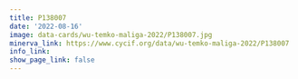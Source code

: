 ```yaml
---
title: P138007
date: '2022-08-16'
image: data-cards/wu-temko-maliga-2022/P138007.jpg
minerva_link: https://www.cycif.org/data/wu-temko-maliga-2022/P138007
info_link:
show_page_link: false
---
```

